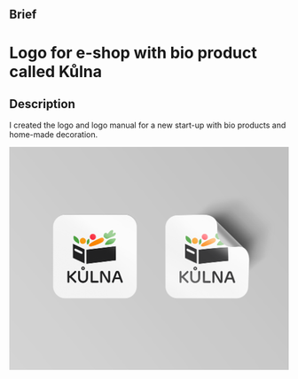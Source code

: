 ## Brief

# Logo for e-shop with bio product called Kůlna

## Description
I created the logo and logo manual for a new start-up with bio products and home-made decoration. 

![image](samolepky.png)
